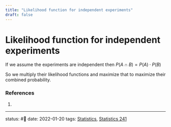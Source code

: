 ```yaml
---
title: "Likelihood function for independent experiments"
draft: false
---
```

# Likelihood function for independent experiments

If we assume the experiments are independent then $P(A \cap B) = P(A)\cdot P(B)$

So we multiply their likelihood functions and maximize that to maximize their combined probability.


### References
1. 

---
status: #🌱 
date: 2022-01-20
tags: [Statistics](Statistics), [Statistics 241](Zettelkasten/Statistics%20241.md)